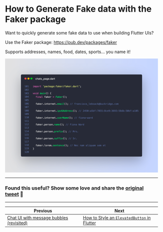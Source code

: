 # How to Generate Fake data with the Faker package

Want to quickly generate some fake data to use when building Flutter UIs?

Use the Faker package: https://pub.dev/packages/faker

Supports addresses, names, food, dates, sports... you name it!

![](011_faker.png)

---

### Found this useful? Show some love and share the [original tweet](https://twitter.com/biz84/status/1438096427306168324) 🙏

---

| Previous | Next |
| -------- | ---- |
| [Chat UI with message bubbles (revisited)](../0009-chat-ui-with-message-bubbles-revisited/index.md) | [How to Style an `ElevatedButton` in Flutter](../0011-how-to-style-an-elevatedbutton-in-flutter/index.md) |